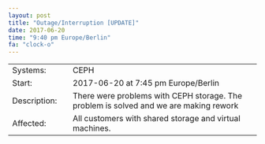 ```yaml
---
layout: post
title: "Outage/Interruption [UPDATE]"
date: 2017-06-20
time: "9:40 pm Europe/Berlin"
fa: "clock-o"
---
```


|                    |   |                                                                      |
|--------------------|---|----------------------------------------------------------------------|
| Systems:           |   | CEPH                                                                 |
| Start:             |   | 2017-06-20 at 7:45 pm Europe/Berlin                                  |
| Description:       |   | There were problems with CEPH storage. The problem is solved and we are making rework |
| Affected:          |   | All customers with shared storage and virtual machines.              |
